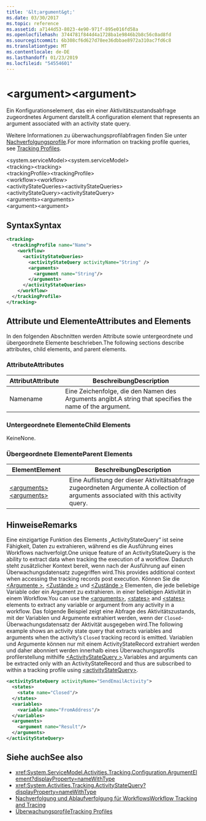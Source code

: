 ```yaml
---
title: '&lt;argument&gt;'
ms.date: 03/30/2017
ms.topic: reference
ms.assetid: a7144d53-8023-4e90-971f-895e016fd58a
ms.openlocfilehash: 3744781f844d4a1728ba1e9846b2b8c56c0ad8fd
ms.sourcegitcommit: 6b308cf6d627d78ee36dbbae8972a310ac7fd6c8
ms.translationtype: MT
ms.contentlocale: de-DE
ms.lasthandoff: 01/23/2019
ms.locfileid: "54554601"
---
```

# <a name="ltargumentgt"></a><span data-ttu-id="efe87-102">&lt;argument&gt;</span><span class="sxs-lookup"><span data-stu-id="efe87-102">&lt;argument&gt;</span></span>
<span data-ttu-id="efe87-103">Ein Konfigurationselement, das ein einer Aktivitätszustandsabfrage zugeordnetes Argument darstellt.</span><span class="sxs-lookup"><span data-stu-id="efe87-103">A configuration element that represents an argument associated with an activity state query.</span></span>  
  
 <span data-ttu-id="efe87-104">Weitere Informationen zu überwachungsprofilabfragen finden Sie unter [Nachverfolgungsprofile](../../../../../docs/framework/windows-workflow-foundation/tracking-profiles.md).</span><span class="sxs-lookup"><span data-stu-id="efe87-104">For more information on tracking profile queries, see [Tracking Profiles](../../../../../docs/framework/windows-workflow-foundation/tracking-profiles.md).</span></span>  
  
<span data-ttu-id="efe87-105">\<system.serviceModel></span><span class="sxs-lookup"><span data-stu-id="efe87-105">\<system.serviceModel></span></span>  
<span data-ttu-id="efe87-106">\<tracking></span><span class="sxs-lookup"><span data-stu-id="efe87-106">\<tracking></span></span>  
<span data-ttu-id="efe87-107">\<trackingProfile></span><span class="sxs-lookup"><span data-stu-id="efe87-107">\<trackingProfile></span></span>  
<span data-ttu-id="efe87-108">\<workflow></span><span class="sxs-lookup"><span data-stu-id="efe87-108">\<workflow></span></span>  
<span data-ttu-id="efe87-109">\<activityStateQueries></span><span class="sxs-lookup"><span data-stu-id="efe87-109">\<activityStateQueries></span></span>  
<span data-ttu-id="efe87-110">\<activityStateQuery></span><span class="sxs-lookup"><span data-stu-id="efe87-110">\<activityStateQuery></span></span>  
<span data-ttu-id="efe87-111">\<arguments></span><span class="sxs-lookup"><span data-stu-id="efe87-111">\<arguments></span></span>  
<span data-ttu-id="efe87-112">\<argument></span><span class="sxs-lookup"><span data-stu-id="efe87-112">\<argument></span></span>  
  
## <a name="syntax"></a><span data-ttu-id="efe87-113">Syntax</span><span class="sxs-lookup"><span data-stu-id="efe87-113">Syntax</span></span>  
  
```xml
<tracking>
  <trackingProfile name="Name">
    <workflow>
      <activityStateQueries>
        <activityStateQuery activityName="String" />
        <arguments>
          <argument name="String"/>
        </arguments>
      </activityStateQueries>
    </workflow>
  </trackingProfile>
</tracking>  
```  
  
## <a name="attributes-and-elements"></a><span data-ttu-id="efe87-114">Attribute und Elemente</span><span class="sxs-lookup"><span data-stu-id="efe87-114">Attributes and Elements</span></span>  
 <span data-ttu-id="efe87-115">In den folgenden Abschnitten werden Attribute sowie untergeordnete und übergeordnete Elemente beschrieben.</span><span class="sxs-lookup"><span data-stu-id="efe87-115">The following sections describe attributes, child elements, and parent elements.</span></span>  
  
### <a name="attributes"></a><span data-ttu-id="efe87-116">Attribute</span><span class="sxs-lookup"><span data-stu-id="efe87-116">Attributes</span></span>  
  
|<span data-ttu-id="efe87-117">Attribut</span><span class="sxs-lookup"><span data-stu-id="efe87-117">Attribute</span></span>|<span data-ttu-id="efe87-118">Beschreibung</span><span class="sxs-lookup"><span data-stu-id="efe87-118">Description</span></span>|  
|---------------|-----------------|  
|<span data-ttu-id="efe87-119">Name</span><span class="sxs-lookup"><span data-stu-id="efe87-119">name</span></span>|<span data-ttu-id="efe87-120">Eine Zeichenfolge, die den Namen des Arguments angibt.</span><span class="sxs-lookup"><span data-stu-id="efe87-120">A string that specifies the name of the argument.</span></span>|  
  
### <a name="child-elements"></a><span data-ttu-id="efe87-121">Untergeordnete Elemente</span><span class="sxs-lookup"><span data-stu-id="efe87-121">Child Elements</span></span>  
 <span data-ttu-id="efe87-122">Keine</span><span class="sxs-lookup"><span data-stu-id="efe87-122">None.</span></span>  
  
### <a name="parent-elements"></a><span data-ttu-id="efe87-123">Übergeordnete Elemente</span><span class="sxs-lookup"><span data-stu-id="efe87-123">Parent Elements</span></span>  
  
|<span data-ttu-id="efe87-124">Element</span><span class="sxs-lookup"><span data-stu-id="efe87-124">Element</span></span>|<span data-ttu-id="efe87-125">Beschreibung</span><span class="sxs-lookup"><span data-stu-id="efe87-125">Description</span></span>|  
|-------------|-----------------|  
|[<span data-ttu-id="efe87-126">\<arguments></span><span class="sxs-lookup"><span data-stu-id="efe87-126">\<arguments></span></span>](../../../../../docs/framework/configure-apps/file-schema/windows-workflow-foundation/arguments.md)|<span data-ttu-id="efe87-127">Eine Auflistung der dieser Aktivitätsabfrage zugeordneten Argumente.</span><span class="sxs-lookup"><span data-stu-id="efe87-127">A collection of arguments associated with this activity query.</span></span>|  
  
## <a name="remarks"></a><span data-ttu-id="efe87-128">Hinweise</span><span class="sxs-lookup"><span data-stu-id="efe87-128">Remarks</span></span>  
 <span data-ttu-id="efe87-129">Eine einzigartige Funktion des Elements „ActivityStateQuery“ ist seine Fähigkeit, Daten zu extrahieren, während es die Ausführung eines Workflows nachverfolgt.</span><span class="sxs-lookup"><span data-stu-id="efe87-129">One unique feature of an ActivityStateQuery is the ability to extract data when tracking the execution of a workflow.</span></span> <span data-ttu-id="efe87-130">Dadurch steht zusätzlicher Kontext bereit, wenn nach der Ausführung auf einen Überwachungsdatensatz zugegriffen wird.</span><span class="sxs-lookup"><span data-stu-id="efe87-130">This provides additional context when accessing the tracking records post execution.</span></span> <span data-ttu-id="efe87-131">Können Sie die [ \<Argumente >](../../../../../docs/framework/configure-apps/file-schema/windows-workflow-foundation/arguments.md), [ \<Zustände >](../../../../../docs/framework/configure-apps/file-schema/windows-workflow-foundation/states.md) und [ \<Zustände >](../../../../../docs/framework/configure-apps/file-schema/windows-workflow-foundation/states.md) Elementen, die jede beliebige Variable oder ein Argument zu extrahieren. in einer beliebigen Aktivität in einem Workflow.</span><span class="sxs-lookup"><span data-stu-id="efe87-131">You can use the [\<arguments>](../../../../../docs/framework/configure-apps/file-schema/windows-workflow-foundation/arguments.md), [\<states>](../../../../../docs/framework/configure-apps/file-schema/windows-workflow-foundation/states.md) and [\<states>](../../../../../docs/framework/configure-apps/file-schema/windows-workflow-foundation/states.md) elements to extract any variable or argument from any activity in a workflow.</span></span> <span data-ttu-id="efe87-132">Das folgende Beispiel zeigt eine Abfrage des Aktivitätszustands, mit der Variablen und Argumente extrahiert werden, wenn der `Closed`-Überwachungsdatensatz der Aktivität ausgegeben wird.</span><span class="sxs-lookup"><span data-stu-id="efe87-132">The following example shows an activity state query that extracts variables and arguments when the activity’s `Closed` tracking record is emitted.</span></span> <span data-ttu-id="efe87-133">Variablen und Argumente können nur mit einem ActivityStateRecord extrahiert werden und daher abonniert werden innerhalb eines Überwachungsprofils profilerstellung mithilfe [ \<ActivityStateQuery >](../../../../../docs/framework/configure-apps/file-schema/windows-workflow-foundation/activitystatequery.md).</span><span class="sxs-lookup"><span data-stu-id="efe87-133">Variables and arguments can be extracted only with an ActivityStateRecord and thus are subscribed to within a tracking profile using [\<activityStateQuery>](../../../../../docs/framework/configure-apps/file-schema/windows-workflow-foundation/activitystatequery.md).</span></span>  
  
```xml  
<activityStateQuery activityName="SendEmailActivity">  
  <states>  
    <state name="Closed"/>  
  </states>  
  <variables>  
    <variable name="FromAddress"/>  
  </variables>  
  <arguments>  
    <argument name="Result"/>  
  </arguments>  
</activityStateQuery>  
```  
  
## <a name="see-also"></a><span data-ttu-id="efe87-134">Siehe auch</span><span class="sxs-lookup"><span data-stu-id="efe87-134">See also</span></span>
- <xref:System.ServiceModel.Activities.Tracking.Configuration.ArgumentElement?displayProperty=nameWithType>
- <xref:System.Activities.Tracking.ActivityStateQuery?displayProperty=nameWithType>
- [<span data-ttu-id="efe87-135">Nachverfolgung und Ablaufverfolgung für Workflows</span><span class="sxs-lookup"><span data-stu-id="efe87-135">Workflow Tracking and Tracing</span></span>](../../../../../docs/framework/windows-workflow-foundation/workflow-tracking-and-tracing.md)
- [<span data-ttu-id="efe87-136">Überwachungsprofile</span><span class="sxs-lookup"><span data-stu-id="efe87-136">Tracking Profiles</span></span>](../../../../../docs/framework/windows-workflow-foundation/tracking-profiles.md)
